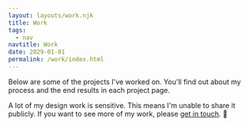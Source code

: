 ```yaml
---
layout: layouts/work.njk
title: Work
tags:
  - nav
navtitle: Work
date: 2029-01-01
permalink: /work/index.html
---
```

Below are some of the projects I've worked on. You'll find out about my process and the end results in each project page.

A lot of my design work is sensitive. This means I'm unable to share it publicly. If you want to see more of my work, please [get in touch](/contact). <span>&#x1F4E8;</span>

<!-- If you want to gain access, please [get in touch](/contact). -->


